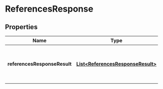 # ReferencesResponse

## Properties
Name | Type | Description | Notes
------------ | ------------- | ------------- | -------------
**referencesResponseResult** | [**List&lt;ReferencesResponseResult&gt;**](ReferencesResponseResult.md) | List of resources that reference a given monitor. |  [optional]
